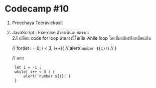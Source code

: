 # Codecamp #10
1. Preechaya Teeravickasit
2. JavaScript : Exercise ตัวดำเนินแบบตรรกะ   
2.1 เปลี่ยน code for loop ด้านล่างนี้ให้เป็น while loop โดยที่ผลลัพธ์ยังเหมือนเดิน  

    // for(let i = 0; i < 3; i++){
    //     alert(`number ${i}!`)
    // }

    // ตอบ
    
        let i = -1 ;  
        while( i++ < 3 ) {  
            alert(`number ${i}!`)  
        }  
